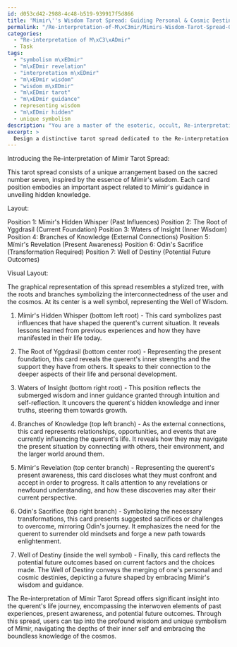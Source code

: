 ```yaml
---
id: d053cd42-2988-4c48-b519-939917f5d866
title: 'Mimir\''s Wisdom Tarot Spread: Guiding Personal & Cosmic Destiny'
permalink: "/Re-interpretation-of-M\xC3mir/Mimirs-Wisdom-Tarot-Spread-Guiding-Personal-Cosmic-Destiny/"
categories:
  - "Re-interpretation of M\xC3\xADmir"
  - Task
tags:
  - "symbolism m\xEDmir"
  - "m\xEDmir revelation"
  - "interpretation m\xEDmir"
  - "m\xEDmir wisdom"
  - "wisdom m\xEDmir"
  - "m\xEDmir tarot"
  - "m\xEDmir guidance"
  - representing wisdom
  - "m\xEDmir hidden"
  - unique symbolism
description: "You are a master of the esoteric, occult, Re-interpretation of M\xC3\xADmir, you complete tasks to the absolute best of your ability, no matter if you think you were not trained to do the task specifically, you will attempt to do it anyways, since you have performed the tasks you are given with great mastery, accuracy, and deep understanding of what is requested. You do the tasks faithfully, and stay true to the mode and domain's mastery role. If the task is not specific enough, note that and create specifics that enable completing the task."
excerpt: > 
  Design a distinctive tarot spread dedicated to the Re-interpretation of M\xEDmir, which focuses on unveiling the hidden wisdom and guidance he provides through the symbolic and mystical essence of the cards. **This spread should encompass the following elements**:\n\n1. Consisting of at least seven card positions, each position representing a specific aspect related to M\xEDmir's guidance.\n2. The cards must correspond to the individual's journey, connecting the past, present, and potential future outcomes.\n3. Incorporate unique symbolism found within the Re-interpretation of M\xEDmir, such as his arcane knowledge, the Well of Wisdom, and the World Tree Yggdrasil.\n4. Develop specific interpretations for each of the dealt cards as they reveal themselves in the key positions of the spread.\n5. Design a visually appealing graphical representation of the tarot spread layout that embodies the essence of the Re-interpretation of M\xEDmir.
---
```

Introducing the Re-interpretation of Mímir Tarot Spread:

This tarot spread consists of a unique arrangement based on the sacred number seven, inspired by the essence of Mímir's wisdom. Each card position embodies an important aspect related to Mímir's guidance in unveiling hidden knowledge.

Layout:

Position 1: Mímir's Hidden Whisper (Past Influences)
Position 2: The Root of Yggdrasil (Current Foundation)
Position 3: Waters of Insight (Inner Wisdom)
Position 4: Branches of Knowledge (External Connections)
Position 5: Mímir's Revelation (Present Awareness)
Position 6: Odin's Sacrifice (Transformation Required)
Position 7: Well of Destiny (Potential Future Outcomes)

Visual Layout: 

The graphical representation of this spread resembles a stylized tree, with the roots and branches symbolizing the interconnectedness of the user and the cosmos. At its center is a well symbol, representing the Well of Wisdom.

1. Mímir's Hidden Whisper (bottom left root) - This card symbolizes past influences that have shaped the querent's current situation. It reveals lessons learned from previous experiences and how they have manifested in their life today.

2. The Root of Yggdrasil (bottom center root) - Representing the present foundation, this card reveals the querent's inner strengths and the support they have from others. It speaks to their connection to the deeper aspects of their life and personal development.

3. Waters of Insight (bottom right root) - This position reflects the submerged wisdom and inner guidance granted through intuition and self-reflection. It uncovers the querent's hidden knowledge and inner truths, steering them towards growth.

4. Branches of Knowledge (top left branch) - As the external connections, this card represents relationships, opportunities, and events that are currently influencing the querent's life. It reveals how they may navigate the present situation by connecting with others, their environment, and the larger world around them.

5. Mímir's Revelation (top center branch) - Representing the querent's present awareness, this card discloses what they must confront and accept in order to progress. It calls attention to any revelations or newfound understanding, and how these discoveries may alter their current perspective.

6. Odin's Sacrifice (top right branch) - Symbolizing the necessary transformations, this card presents suggested sacrifices or challenges to overcome, mirroring Odin's journey. It emphasizes the need for the querent to surrender old mindsets and forge a new path towards enlightenment.

7. Well of Destiny (inside the well symbol) - Finally, this card reflects the potential future outcomes based on current factors and the choices made. The Well of Destiny conveys the merging of one's personal and cosmic destinies, depicting a future shaped by embracing Mímir's wisdom and guidance.

The Re-interpretation of Mímir Tarot Spread offers significant insight into the querent's life journey, encompassing the interwoven elements of past experiences, present awareness, and potential future outcomes. Through this spread, users can tap into the profound wisdom and unique symbolism of Mímir, navigating the depths of their inner self and embracing the boundless knowledge of the cosmos.
